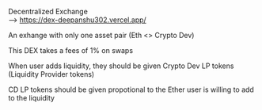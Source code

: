 Decentralized Exchange </br> --> https://dex-deepanshu302.vercel.app/

An exhange with only one asset pair (Eth <> Crypto Dev) </br>

This DEX takes a fees of 1% on swaps </br>

When user adds liquidity, they should be given Crypto Dev LP tokens (Liquidity Provider tokens) </br>

CD LP tokens should be given propotional to the Ether user is willing to add to the liquidity </br>
